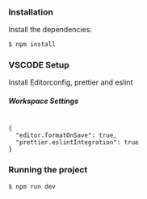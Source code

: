 ### Installation

Install the dependencies.

```sh
$ npm install
```

### VSCODE Setup
Install Editorconfig, prettier and eslint

##### Workspace Settings
#

```
{
  "editor.formatOnSave": true,
  "prettier.eslintIntegration": true
}
```

### Running the project

```
$ npm run dev
